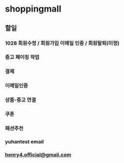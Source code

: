 # shoppingmall

## 할일
### 1028 회원수정 / 회원가입 이메일 인증 / 회원탈퇴(미정)

### 중고 페이징 작업 
### 결제 
### 이메일인증 
### 상품-중고 연결 
### 쿠폰
### 패션추천

### yuhantest email
### henry4.official@gmail.com

